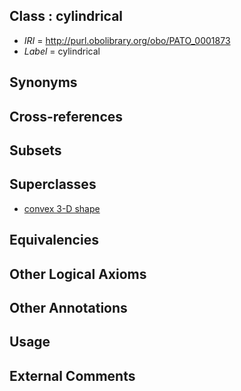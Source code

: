 
## Class : cylindrical

 * *IRI* = http://purl.obolibrary.org/obo/PATO_0001873
 * *Label* = cylindrical

## Synonyms


## Cross-references


## Subsets


## Superclasses

 * [convex 3-D shape](../../PATO/07/PATO_0002007.md)

## Equivalencies


## Other Logical Axioms


## Other Annotations


## Usage


## External Comments

